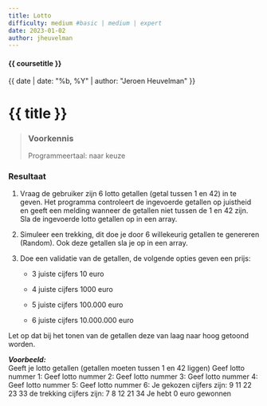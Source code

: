 ```yaml
---
title: Lotto
difficulty: medium #basic | medium | expert
date: 2023-01-02
author: jheuvelman
---
```


#### {{ coursetitle }}
{{ date | date: "%b, %Y" | author: "Jeroen Heuvelman" }}


# {{ title }}

> ### Voorkennis
> Programmeertaal: naar keuze

### Resultaat

1.  Vraag de gebruiker zijn 6 lotto getallen (getal tussen 1 en 42) in
    te geven. Het programma controleert de ingevoerde getallen op
    juistheid en geeft een melding wanneer de getallen niet tussen de 1
    en 42 zijn. Sla de ingevoerde lotto getallen op in een array.

2.  Simuleer een trekking, dit doe je door 6 willekeurig getallen te
    genereren (Random). Ook deze getallen sla je op in een array.

3.  Doe een validatie van de getallen, de volgende opties geven een
    prijs:

    - 3 juiste cijfers 10 euro

    - 4 juiste cijfers 1000 euro

    - 5 juiste cijfers 100.000 euro

    - 6 juiste cijfers 10.000.000 euro

Let op dat bij het tonen van de getallen deze van laag naar hoog getoond
worden.

***Voorbeeld:***  
Geeft je lotto getallen (getallen moeten tussen 1 en 42 liggen) Geef
lotto nummer 1: Geef lotto nummer 2: Geef lotto nummer 3: Geef lotto
nummer 4: Geef lotto nummer 5: Geef lotto nummer 6: Je gekozen cijfers
zijn: 9 11 22 23 33 de trekking cijfers zijn: 7 8 12 21 34 Je hebt 0
euro gewonnen
